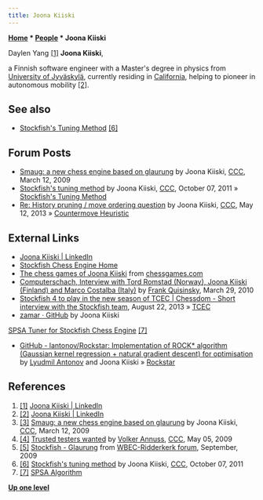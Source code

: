 ```yaml
---
title: Joona Kiiski
---
```

**[Home](Home "Home") \* [People](People "People") \* Joona Kiiski**



 [](https://daylen.com/) Daylen Yang <a id="cite-note-1" href="#cite-ref-1">[1]</a> 
**Joona Kiiski**,  

a Finnish software engineer with a Master's degree in physics from [University of Jyväskylä](https://en.wikipedia.org/wiki/University_of_Jyv%C3%A4skyl%C3%A4), currently residing in [California](https://en.wikipedia.org/wiki/California), helping to pioneer in autonomous mobility <a id="cite-note-2" href="#cite-ref-2">[2]</a>.



## See also


* [Stockfish's Tuning Method](Stockfish%27s_Tuning_Method "Stockfish's Tuning Method") <a id="cite-note-6" href="#cite-ref-6">[6]</a>


## Forum Posts


* [Smaug: a new chess engine based on glaurung](http://www.talkchess.com/forum/viewtopic.php?t=26971) by Joona Kiiski, [CCC](CCC "CCC"), March 12, 2009
* [Stockfish's tuning method](http://www.talkchess.com/forum/viewtopic.php?t=40662) by Joona Kiiski, [CCC](CCC "CCC"), October 07, 2011 » [Stockfish's Tuning Method](Stockfish%27s_Tuning_Method "Stockfish's Tuning Method")
* [Re: History pruning / move ordering question](http://www.talkchess.com/forum/viewtopic.php?t=47953&start=10) by Joona Kiiski, [CCC](CCC "CCC"), May 12, 2013 » [Countermove Heuristic](Countermove_Heuristic "Countermove Heuristic")


## External Links


* [Joona Kiiski | LinkedIn](https://www.linkedin.com/in/joona-kiiski-54425a31/)
* [Stockfish Chess Engine Home](http://www.stockfishchess.com/)
* [The chess games of Joona Kiiski](http://www.chessgames.com/perl/chessplayer?pid=64287) from [chessgames.com](http://www.chessgames.com/index.html)
* [Computerschach, Interview with Tord Romstad (Norway), Joona Kiiski (Finland) and Marco Costalba (Italy)](http://www.schach-welt.de/schach/computerschach/interviews/romstad-kiiski-costalba-eng) by [Frank Quisinsky](Frank_Quisinsky "Frank Quisinsky"), March 29, 2010
* [Stockfish 4 to play in the new season of TCEC | Chessdom - Short interview with the Stockfish team](http://www.chessdom.com/stockfish-4-to-play-in-the-new-season-of-tcec/), August 22, 2013 » [TCEC](TCEC "TCEC")
* [zamar · GitHub](https://github.com/zamar) by Joona Kiiski


 [SPSA Tuner for Stockfish Chess Engine](https://github.com/zamar/spsa) <a id="cite-note-7" href="#cite-ref-7">[7]</a>
* [GitHub - lantonov/Rockstar: Implementation of ROCK\* algorithm (Gaussian kernel regression + natural gradient descent) for optimisation](https://github.com/lantonov/Rockstar) by [Lyudmil Antonov](Lyudmil_Antonov "Lyudmil Antonov") and Joona Kiiski » [Rockstar](Automated_Tuning#Rockstar "Automated Tuning")


## References


1. <a id="cite-ref-1" href="#cite-note-1">[1]</a> [Joona Kiiski | LinkedIn](https://www.linkedin.com/in/joona-kiiski-54425a31/)
2. <a id="cite-ref-2" href="#cite-note-2">[2]</a> [Joona Kiiski | LinkedIn](https://www.linkedin.com/in/joona-kiiski-54425a31/)
3. <a id="cite-ref-3" href="#cite-note-3">[3]</a> [Smaug: a new chess engine based on glaurung](http://www.talkchess.com/forum/viewtopic.php?t=26971) by Joona Kiiski, [CCC](CCC "CCC"), March 12, 2009
4. <a id="cite-ref-4" href="#cite-note-4">[4]</a> [Trusted testers wanted](http://www.talkchess.com/forum/viewtopic.php?t=27758) by [Volker Annuss](Volker_Annuss "Volker Annuss"), [CCC](CCC "CCC"), May 05, 2009
5. <a id="cite-ref-5" href="#cite-note-5">[5]</a> [Stockfish - Glaurung](http://wbec-ridderkerk.forumotion.com/wbec-ridderkerk-news-info-f1/stockfish-glaurung-t402.htm) from [WBEC-Ridderkerk forum](http://wbec-ridderkerk.forumotion.com/forum.htm), September, 2009
6. <a id="cite-ref-6" href="#cite-note-6">[6]</a> [Stockfish's tuning method](http://www.talkchess.com/forum/viewtopic.php?t=40662) by Joona Kiiski, [CCC](CCC "CCC"), October 07, 2011
7. <a id="cite-ref-7" href="#cite-note-7">[7]</a> [SPSA Algorithm](http://www.jhuapl.edu/spsa/)

**[Up one level](People "People")**







 
